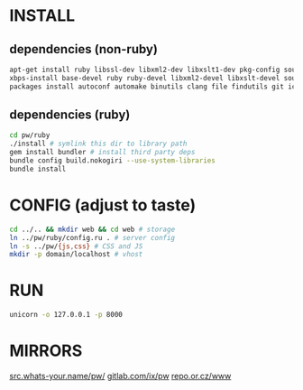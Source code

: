 # INSTALL
## dependencies (non-ruby)
``` sh
apt-get install ruby libssl-dev libxml2-dev libxslt1-dev pkg-config source-highlight python-pygments # https://www.debian.org
xbps-install base-devel ruby ruby-devel libxml2-devel libxslt-devel source-highlight python-Pygments # https://www.voidlinux.eu
packages install autoconf automake binutils clang file findutils git iconv pkg-config ruby ruby-dev libxslt-dev # https://termux.com
```
## dependencies (ruby)
``` sh
cd pw/ruby
./install # symlink this dir to library path
gem install bundler # install third party deps
bundle config build.nokogiri --use-system-libraries
bundle install
```
# CONFIG (adjust to taste)
``` sh
cd ../.. && mkdir web && cd web # storage
ln ../pw/ruby/config.ru . # server config
ln -s ../pw/{js,css} # CSS and JS
mkdir -p domain/localhost # vhost
```
# RUN
``` sh
unicorn -o 127.0.0.1 -p 8000
```
# MIRRORS
[src.whats-your.name/pw/](http://src.whats-your.name/pw/)
[gitlab.com/ix/pw](https://gitlab.com/ix/pw)
[repo.or.cz/www](http://repo.or.cz/www)
